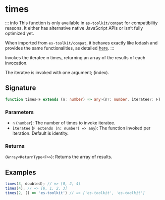 # times

::: info
This function is only available in `es-toolkit/compat` for compatibility reasons. It either has alternative native JavaScript APIs or isn’t fully optimized yet.

When imported from `es-toolkit/compat`, it behaves exactly like lodash and provides the same functionalities, as detailed [here](../../../compatibility.md).
:::

Invokes the iteratee n times, returning an array of the results of each invocation.

The iteratee is invoked with one argument; (index).

## Signature

```typescript
function times<F extends (n: number) => any>(n?: number, iteratee?: F): Array<ReturnType<F>>;
```

### Parameters

- `n` (`number`): The number of times to invoke iteratee.
- `iteratee` (`F extends (n: number) => any`): The function invoked per iteration. Default is identity.

### Returns

(`Array<ReturnType<F>>`): Returns the array of results.

## Examples

```typescript
times(3, doubled); // => [0, 2, 4]
times(4); // => [0, 1, 2, 3]
times(2, () => 'es-toolkit') // => ['es-toolkit', 'es-toolkit']
```